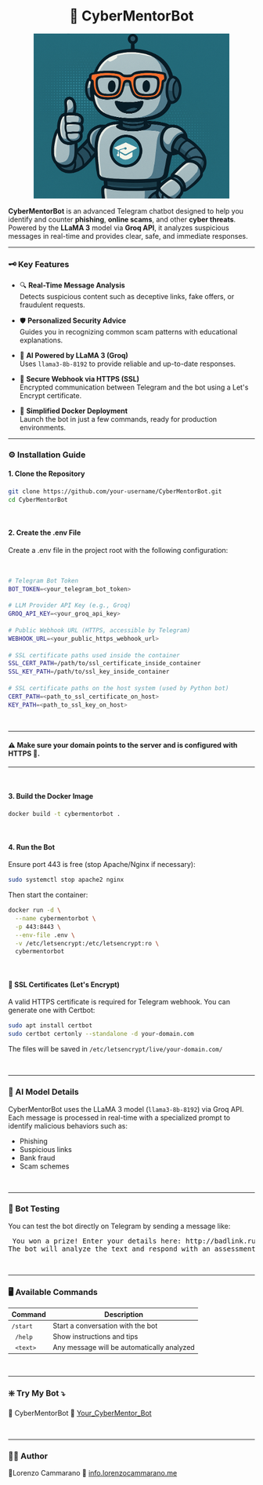 <div align="center">
  
# 🤖 CyberMentorBot

</div>

<p align="center">
  <img src="assets/CyberMentorBot.png" alt="CyberMentorBot banner" width="400"/>
</p>

**CyberMentorBot** is an advanced Telegram chatbot designed to help you identify and counter **phishing**, **online scams**, and other **cyber threats**.  
Powered by the **LLaMA 3** model via **Groq API**, it analyzes suspicious messages in real-time and provides clear, safe, and immediate responses.

---

### 🗝️ Key Features

- 🔍 **Real-Time Message Analysis**  
  Detects suspicious content such as deceptive links, fake offers, or fraudulent requests.

- 🛡️ **Personalized Security Advice**  
  Guides you in recognizing common scam patterns with educational explanations.

- 🧠 **AI Powered by LLaMA 3 (Groq)**  
  Uses `llama3-8b-8192` to provide reliable and up-to-date responses.

- 🔐 **Secure Webhook via HTTPS (SSL)**  
  Encrypted communication between Telegram and the bot using a Let's Encrypt certificate.

- 🐳 **Simplified Docker Deployment**  
  Launch the bot in just a few commands, ready for production environments.

---

### ⚙️ Installation Guide

#### 1. Clone the Repository

```bash
git clone https://github.com/your-username/CyberMentorBot.git
cd CyberMentorBot
```

<br>

#### 2. Create the .env File
Create a .env file in the project root with the following configuration:

<br>

```bash
# Telegram Bot Token
BOT_TOKEN=<your_telegram_bot_token>

# LLM Provider API Key (e.g., Groq)
GROQ_API_KEY=<your_groq_api_key>

# Public Webhook URL (HTTPS, accessible by Telegram)
WEBHOOK_URL=<your_public_https_webhook_url>

# SSL certificate paths used inside the container
SSL_CERT_PATH=/path/to/ssl_certificate_inside_container
SSL_KEY_PATH=/path/to/ssl_key_inside_container

# SSL certificate paths on the host system (used by Python bot)
CERT_PATH=<path_to_ssl_certificate_on_host>
KEY_PATH=<path_to_ssl_key_on_host>
```

<br>

---

#### ⚠️ Make sure your domain points to the server and is configured with HTTPS 🔐.

---

<br>

####  3. Build the Docker Image
```bash
docker build -t cybermentorbot .
```

<br>

#### 4. Run the Bot
Ensure port 443 is free (stop Apache/Nginx if necessary):

```bash
sudo systemctl stop apache2 nginx
```

Then start the container:

```bash
docker run -d \
  --name cybermentorbot \
  -p 443:8443 \
  --env-file .env \
  -v /etc/letsencrypt:/etc/letsencrypt:ro \
  cybermentorbot
```

<br>

#### 🔐 SSL Certificates (Let's Encrypt)
A valid HTTPS certificate is required for Telegram webhook.
You can generate one with Certbot:

```bash
sudo apt install certbot
sudo certbot certonly --standalone -d your-domain.com
```

The files will be saved in `/etc/letsencrypt/live/your-domain.com/`

<br>

---

### 🧠 AI Model Details
CyberMentorBot uses the LLaMA 3 model (`llama3-8b-8192`) via Groq API. Each message is processed in real-time with a specialized prompt to identify malicious behaviors such as:

<ul>
  <li>Phishing</li>
  <li>Suspicious links</li>
  <li>Bank fraud</li>
  <li>Scam schemes</li>
</ul>

<br>

---

### 🧪 Bot Testing
You can test the bot directly on Telegram by sending a message like:

<pre> You won a prize! Enter your details here: http://badlink.ru
The bot will analyze the text and respond with an assessment.</pre>

<br>

---

### 🖥️ Available Commands

| **Command**   | **Description**                                    |
|-----------|------------------------------------------------|
| ``` /start ```    | Start a conversation with the bot             |
| ``` /help```     | Show instructions and tips                    |
| ``` <text>```    | Any message will be automatically analyzed   |


<br>

---

### ❇️ Try My Bot ⤵️
🤖 CyberMentorBot 🔗 [Your_CyberMentor_Bot](https://t.me/Your_CyberMentor_Bot)

<br>

---

### 👨‍💻 Author  
🔹Lorenzo Cammarano 🔗 [info.lorenzocammarano.me](https://lorenzocammarano.me/)

